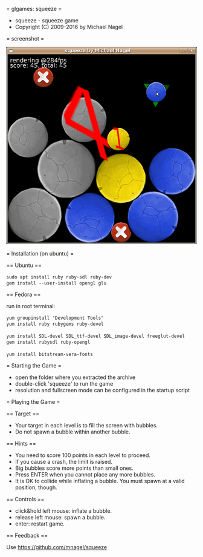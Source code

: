 = glgames: squeeze =

* squeeze - squeeze game
* Copyright (C) 2009-2016 by Michael Nagel

= screenshot =

![squeeze screenshot](/website/squeeze-screenshot.png?raw=true "squeeze screenshot")

= Installation (on ubuntu) =

== Ubuntu ==

```
sudo apt install ruby ruby-sdl ruby-dev
gem install --user-install opengl glu
```

== Fedora ==

run in root terminal:

```
yum groupinstall "Development Tools"
yum install ruby rubygems ruby-devel

yum install SDL-devel SDL_ttf-devel SDL_image-devel freeglut-devel
gem install rubysdl ruby-opengl

yum install bitstream-vera-fonts
```

= Starting the Game =

* open the folder where you extracted the archive
* double-click 'squeeze' to run the game
* resolution and fullscreen mode can be configured in the startup script

= Playing the Game =

== Target ==

* Your target in each level is to fill the screen with bubbles.
* Do not spawn a bubble within another bubble.

== Hints ==

* You need to score 100 points in each level to proceed.
* If you cause a crash, the limit is raised.
* Big bubbles score more points than small ones.
* Press ENTER when you cannot place any more bubbles.
* It is OK to collide while inflating a bubble. You must spawn at a valid position, though.

== Controls ==

* click&hold left mouse: inflate a bubble.
* release left mouse: spawn a bubble.
* enter: restart game.


== Feedback ==

Use https://github.com/mnagel/squeeze
